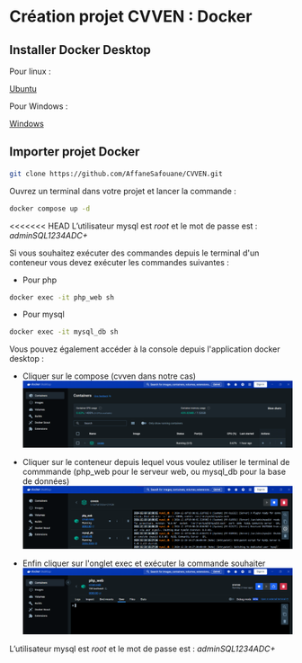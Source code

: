 # Création projet CVVEN : Docker

## Installer Docker Desktop

Pour linux : 

[Ubuntu](https://docs.docker.com/desktop/setup/install/linux/ubuntu/)

Pour Windows : 

[Windows](https://docs.docker.com/desktop/setup/install/windows-install/)

## Importer projet Docker

```bash
git clone https://github.com/AffaneSafouane/CVVEN.git 
```

Ouvrez un terminal dans votre projet et lancer la commande :

```bash
docker compose up -d
```

<<<<<<< HEAD
L’utilisateur mysql est *root* et le mot de passe est : *adminSQL1234ADC+*

Si vous souhaitez exécuter des commandes depuis le terminal d'un conteneur vous devez exécuter les commandes suivantes : 

- Pour php
```bash
docker exec -it php_web sh
```

- Pour mysql
```bash
docker exec -it mysql_db sh
```

Vous pouvez également accéder à la console depuis l'application docker desktop : 
- Cliquer sur le compose (cvven dans notre cas)
![alt text](image-1.png)

- Cliquer sur le conteneur depuis lequel vous voulez utiliser le terminal de commmande (php_web pour le serveur web, ou mysql_db pour la base de données)
![alt text](image-2.png)

- Enfin cliquer sur l'onglet exec et exécuter la commande souhaiter
![alt text](image-3.png)

L’utilisateur mysql est *root* et le mot de passe est : *adminSQL1234ADC+*

